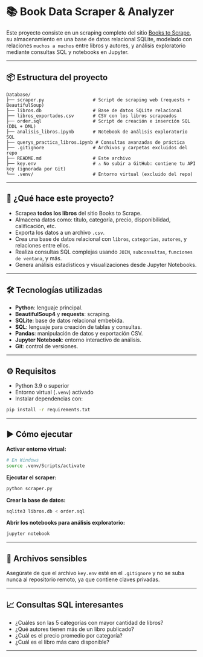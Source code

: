 # 📚 Book Data Scraper & Analyzer

Este proyecto consiste en un scraping completo del sitio [Books to Scrape](https://books.toscrape.com/), su almacenamiento en una base de datos relacional SQLite, modelado con relaciones `muchos a muchos` entre libros y autores, y análisis exploratorio mediante consultas SQL y notebooks en Jupyter.

---

## 📦 Estructura del proyecto

```
Database/
├── scraper.py                  # Script de scraping web (requests + BeautifulSoup)
├── libros.db                   # Base de datos SQLite relacional
├── libros_exportados.csv       # CSV con los libros scrapeados
├── order.sql                   # Script de creación e inserción SQL (DDL + DML)
├── analisis_libros.ipynb       # Notebook de análisis exploratorio SQL
├── querys_practica_libros.ipynb # Consultas avanzadas de práctica
├── .gitignore                  # Archivos y carpetas excluidos del repo
├── README.md                   # Este archivo
├── key.env                     # ⚠️ No subir a GitHub: contiene tu API key (ignorada por Git)
└── .venv/                      # Entorno virtual (excluido del repo)
```

---

## 🚀 ¿Qué hace este proyecto?

- Scrapea **todos los libros** del sitio Books to Scrape.
- Almacena datos como: título, categoría, precio, disponibilidad, calificación, etc.
- Exporta los datos a un archivo `.csv`.
- Crea una base de datos relacional con `libros`, `categorias`, `autores`, y relaciones entre ellos.
- Realiza consultas SQL complejas usando `JOIN`, `subconsultas`, `funciones de ventana`, y más.
- Genera análisis estadísticos y visualizaciones desde Jupyter Notebooks.

---

## 🛠️ Tecnologías utilizadas

- **Python**: lenguaje principal.
- **BeautifulSoup4** y **requests**: scraping.
- **SQLite**: base de datos relacional embebida.
- **SQL**: lenguaje para creación de tablas y consultas.
- **Pandas**: manipulación de datos y exportación CSV.
- **Jupyter Notebook**: entorno interactivo de análisis.
- **Git**: control de versiones.

---

## ⚙️ Requisitos

- Python 3.9 o superior
- Entorno virtual (`.venv`) activado
- Instalar dependencias con:

```bash
pip install -r requirements.txt
```

---

## ▶️ Cómo ejecutar

**Activar entorno virtual:**

```bash
# En Windows
source .venv/Scripts/activate
```

**Ejecutar el scraper:**

```bash
python scraper.py
```

**Crear la base de datos:**

```bash
sqlite3 libros.db < order.sql
```

**Abrir los notebooks para análisis exploratorio:**

```bash
jupyter notebook
```

---

## 📂 Archivos sensibles

Asegúrate de que el archivo `key.env` esté en el `.gitignore` y no se suba nunca al repositorio remoto, ya que contiene claves privadas.

---

## 📈 Consultas SQL interesantes

- ¿Cuáles son las 5 categorías con mayor cantidad de libros?
- ¿Qué autores tienen más de un libro publicado?
- ¿Cuál es el precio promedio por categoría?
- ¿Cuál es el libro más caro disponible?

---
